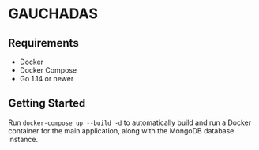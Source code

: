 # GAUCHADAS

## Requirements

* Docker
* Docker Compose
* Go 1.14 or newer

## Getting Started

Run `docker-compose up --build -d` to automatically build and run a Docker container for the main application, along with the
MongoDB database instance.
